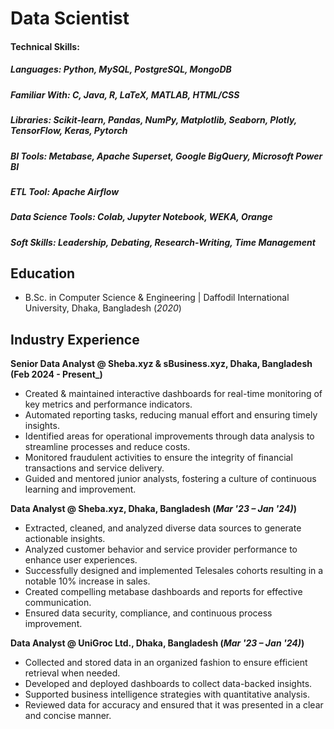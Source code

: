 # Data Scientist

#### Technical Skills: 
##### Languages: Python, MySQL, PostgreSQL, MongoDB
##### Familiar With: C, Java, R, LaTeX, MATLAB, HTML/CSS
##### Libraries: Scikit-learn, Pandas, NumPy, Matplotlib, Seaborn, Plotly, TensorFlow, Keras, Pytorch
##### BI Tools: Metabase, Apache Superset, Google BigQuery, Microsoft Power BI
##### ETL Tool: Apache Airflow
##### Data Science Tools: Colab, Jupyter Notebook, WEKA, Orange
##### Soft Skills: Leadership, Debating, Research-Writing, Time Management

## Education				       			        		
- B.Sc. in Computer Science & Engineering | Daffodil International University, Dhaka, Bangladesh (_2020_)

## Industry Experience
**Senior Data Analyst @ Sheba.xyz & sBusiness.xyz, Dhaka, Bangladesh (Feb 2024 - Present_)**
- Created & maintained interactive dashboards for real-time monitoring of key metrics and performance indicators.
- Automated reporting tasks, reducing manual effort and ensuring timely insights.
- Identified areas for operational improvements through data analysis to streamline processes and reduce costs.
- Monitored fraudulent activities to ensure the integrity of financial transactions and service delivery.
- Guided and mentored junior analysts, fostering a culture of continuous learning and improvement.

**Data Analyst @ Sheba.xyz, Dhaka, Bangladesh (_Mar '23 – Jan '24)_)**
- Extracted, cleaned, and analyzed diverse data sources to generate actionable insights.
- Analyzed customer behavior and service provider performance to enhance user experiences.
- Successfully designed and implemented Telesales cohorts resulting in a notable 10% increase in sales.
- Created compelling metabase dashboards and reports for effective communication.
- Ensured data security, compliance, and continuous process improvement.

**Data Analyst @ UniGroc Ltd., Dhaka, Bangladesh  (_Mar '23 – Jan '24)_)**
- Collected and stored data in an organized fashion to ensure efficient retrieval when needed.
- Developed and deployed dashboards to collect data-backed insights.
- Supported business intelligence strategies with quantitative analysis.
- Reviewed data for accuracy and ensured that it was presented in a clear and concise manner.

